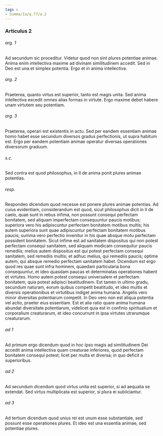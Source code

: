 ```yaml
---
tags : 
- Summa/Ia/q.77/a.2
---
```


### Articulus 2

###### arg. 1
Ad secundum sic proceditur. Videtur quod non sint plures potentiae animae. Anima enim intellectiva maxime ad divinam similitudinem accedit. Sed in Deo est una et simplex potentia. Ergo et in anima intellectiva.

###### arg. 2
Praeterea, quanto virtus est superior, tanto est magis unita. Sed anima intellectiva excedit omnes alias formas in virtute. Ergo maxime debet habere unam virtutem seu potentiam.

###### arg. 3
Praeterea, operari est existentis in actu. Sed per eandem essentiam animae homo habet esse secundum diversos gradus perfectionis, ut supra habitum est. Ergo per eandem potentiam animae operatur diversas operationes diversorum graduum.

###### s.c.
Sed contra est quod philosophus, in II de anima ponit plures animae potentias.

###### resp.
Respondeo dicendum quod necesse est ponere plures animae potentias. Ad cuius evidentiam, considerandum est quod, sicut philosophus dicit in II de caelo, quae sunt in rebus infima, non possunt consequi perfectam bonitatem, sed aliquam imperfectam consequuntur paucis motibus; superiora vero his adipiscuntur perfectam bonitatem motibus multis; his autem superiora sunt quae adipiscuntur perfectam bonitatem motibus paucis; summa vero perfectio invenitur in his quae absque motu perfectam possident bonitatem. Sicut infime est ad sanitatem dispositus qui non potest perfectam consequi sanitatem, sed aliquam modicam consequitur paucis remediis; melius autem dispositus est qui potest perfectam consequi sanitatem, sed remediis multis; et adhuc melius, qui remediis paucis; optime autem, qui absque remedio perfectam sanitatem habet. Dicendum est ergo quod res quae sunt infra hominem, quaedam particularia bona consequuntur, et ideo quasdam paucas et determinatas operationes habent et virtutes. Homo autem potest consequi universalem et perfectam bonitatem, quia potest adipisci beatitudinem. Est tamen in ultimo gradu, secundum naturam, eorum quibus competit beatitudo, et ideo multis et diversis operationibus et virtutibus indiget anima humana. Angelis vero minor diversitas potentiarum competit. In Deo vero non est aliqua potentia vel actio, praeter eius essentiam. Est et alia ratio quare anima humana abundat diversitate potentiarum, videlicet quia est in confinio spiritualium et corporalium creaturarum, et ideo concurrunt in ipsa virtutes utrarumque creaturarum.

###### ad 1
Ad primum ergo dicendum quod in hoc ipso magis ad similitudinem Dei accedit anima intellectiva quam creaturae inferiores, quod perfectam bonitatem consequi potest; licet per multa et diversa; in quo deficit a superioribus.

###### ad 2
Ad secundum dicendum quod virtus unita est superior, si ad aequalia se extendat. Sed virtus multiplicata est superior, si plura ei subiiciantur.

###### ad 3
Ad tertium dicendum quod unius rei est unum esse substantiale, sed possunt esse operationes plures. Et ideo est una essentia animae, sed potentiae plures.

